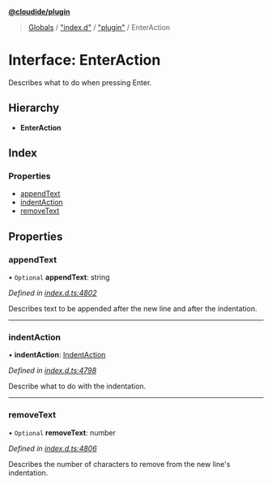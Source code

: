 **[@cloudide/plugin](../README.md)**

> [Globals](../README.md) / ["index.d"](../modules/_index_d_.md) / ["plugin"](../modules/_index_d_._plugin_.md) / EnterAction

# Interface: EnterAction

Describes what to do when pressing Enter.

## Hierarchy

* **EnterAction**

## Index

### Properties

* [appendText](_index_d_._plugin_.enteraction.md#appendtext)
* [indentAction](_index_d_._plugin_.enteraction.md#indentaction)
* [removeText](_index_d_._plugin_.enteraction.md#removetext)

## Properties

### appendText

• `Optional` **appendText**: string

*Defined in [index.d.ts:4802](https://github.com/shuyaqian/cloudide-plugin-api/blob/9d985be/index.d.ts#L4802)*

Describes text to be appended after the new line and after the indentation.

___

### indentAction

•  **indentAction**: [IndentAction](../enums/_index_d_._plugin_.indentaction.md)

*Defined in [index.d.ts:4798](https://github.com/shuyaqian/cloudide-plugin-api/blob/9d985be/index.d.ts#L4798)*

Describe what to do with the indentation.

___

### removeText

• `Optional` **removeText**: number

*Defined in [index.d.ts:4806](https://github.com/shuyaqian/cloudide-plugin-api/blob/9d985be/index.d.ts#L4806)*

Describes the number of characters to remove from the new line's indentation.
